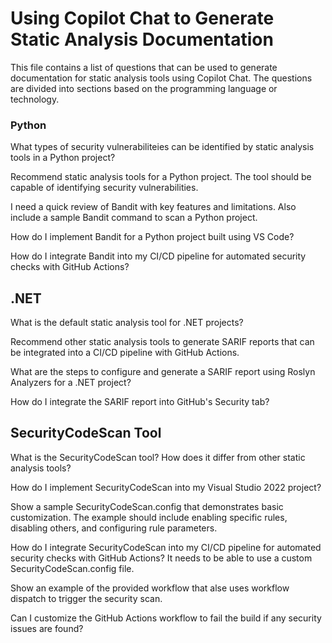 # Using Copilot Chat to Generate Static Analysis Documentation

This file contains a list of questions that can be used to generate documentation for static analysis tools using Copilot Chat. The questions are divided into sections based on the programming language or technology.

### Python


What types of security vulnerabiliteies can be identified by static analysis tools in a Python project?

Recommend static analysis tools for a Python project. The tool should be capable of identifying  security vulnerabilities.

I need a quick review of Bandit with key features and limitations. Also include a sample Bandit command to scan a Python project.

How do I implement Bandit for a Python project built using VS Code?

How do I integrate Bandit into my CI/CD pipeline for automated security checks with GitHub Actions? 

## .NET 

What is the default static analysis tool for .NET projects?

Recommend other static analysis tools to generate SARIF reports that can be integrated into a CI/CD pipeline with GitHub Actions.

What are the steps to configure and generate a SARIF report using Roslyn Analyzers for a .NET project?

How do I integrate the SARIF report into GitHub's Security tab?

## SecurityCodeScan Tool

What is the SecurityCodeScan tool? How does it differ from other static analysis tools?

How do I implement SecurityCodeScan into my Visual Studio 2022 project?

Show a sample SecurityCodeScan.config that demonstrates basic customization. The example should  include enabling specific rules, disabling others, and configuring rule parameters.

How do I integrate SecurityCodeScan into my CI/CD pipeline for automated security checks with GitHub Actions? It needs to be able to use a custom  SecurityCodeScan.config file.

Show an example of the provided workflow that alse uses workflow dispatch to trigger the security scan.

Can I customize the GitHub Actions workflow to fail the build if any security issues are found?



